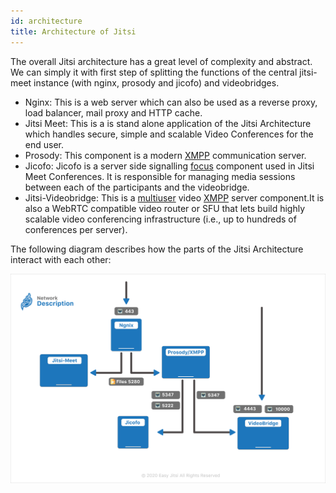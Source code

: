 ```yaml
---
id: architecture
title: Architecture of Jitsi
---
```


The overall Jitsi architecture has a great level of complexity and abstract. We can simply it with first step of splitting the functions of the central jitsi-meet instance (with nginx, prosody and jicofo) and videobridges.

- Nginx: This is a web server which can also be used as a reverse proxy, load balancer, mail proxy and HTTP cache.
- Jitsi Meet: This is a is stand alone application of the Jitsi Architecture which handles secure, simple and scalable Video Conferences for the end user.
- Prosody: This component is a modern [XMPP](https://en.wikipedia.org/wiki/XMPP) communication server.
- Jicofo: Jicofo is a server side signalling [focus](https://xmpp.org/extensions/xep-0340.html) component used in Jitsi Meet Conferences. It is responsible for managing media sessions between each of the participants and the videobridge.
- Jitsi-Videobridge: This is a [multiuser](https://xmpp.org/extensions/xep-0045.html) video [XMPP](https://en.wikipedia.org/wiki/XMPP) server component.It is also a WebRTC compatible video router or SFU that lets build highly scalable video conferencing infrastructure (i.e., up to hundreds of conferences per server).

The following diagram describes how the parts of the Jitsi Architecture interact with each other:

<img src="/static/img/networkdesc.png"></img>

